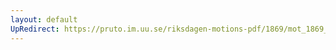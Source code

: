 ```yaml
---
layout: default
UpRedirect: https://pruto.im.uu.se/riksdagen-motions-pdf/1869/mot_1869__ak__170.pdf
---
```

